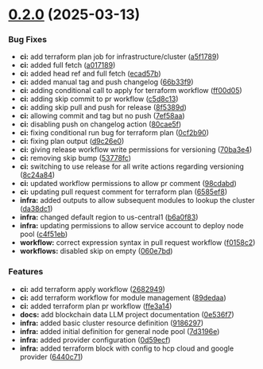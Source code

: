 # [0.2.0](https://github.com/jolfr/data-project-example/compare/v0.1.0...v0.2.0) (2025-03-13)


### Bug Fixes

* **ci:** add terraform plan job for infrastructure/cluster ([a5f1789](https://github.com/jolfr/data-project-example/commit/a5f178952d1ab2f246f67686af8907f8e607ebda))
* **ci:** added full fetch ([a017189](https://github.com/jolfr/data-project-example/commit/a017189fe52502ea33af1aa948b37d684c9ec9a6))
* **ci:** added head ref and full fetch ([ecad57b](https://github.com/jolfr/data-project-example/commit/ecad57b4571b8e0411c54a6461eb1cdd9e36ccc8))
* **ci:** added manual tag and push changelog ([66b33f9](https://github.com/jolfr/data-project-example/commit/66b33f932240d4d55302a022ecf8558e4d29f768))
* **ci:** adding conditional call to apply for terraform workflow ([ff00d05](https://github.com/jolfr/data-project-example/commit/ff00d05c665e27686c34fb53ae79c22ebba57f8b))
* **ci:** adding skip commit to pr workflow ([c5d8c13](https://github.com/jolfr/data-project-example/commit/c5d8c13df23d772cf46e769846360543123536ce))
* **ci:** adding skip pull and push for release ([8f5389d](https://github.com/jolfr/data-project-example/commit/8f5389d867a7fad392fd6e5c964e3b6d6e3fe996))
* **ci:** allowing commit and tag but no push ([7ef58aa](https://github.com/jolfr/data-project-example/commit/7ef58aa6b904a6843a7ade839902d78ba00f88e3))
* **ci:** disabling push on changelog action ([80cae5f](https://github.com/jolfr/data-project-example/commit/80cae5f9ef7e7378a79993a74dd880ffe329a6ac))
* **ci:** fixing conditional run bug for terraform plan ([0cf2b90](https://github.com/jolfr/data-project-example/commit/0cf2b90a72f7fef0e6bd2f2060fc7adf415cdc07))
* **ci:** fixing plan output ([d9c26e0](https://github.com/jolfr/data-project-example/commit/d9c26e090496c45d7b8bf5d4b737ea3b41a678ee))
* **ci:** giving release workflow write permissions for versioning ([70ba3e4](https://github.com/jolfr/data-project-example/commit/70ba3e4b4801819cb93d2dd50493820af0b39f27))
* **ci:** removing skip bump ([53778fc](https://github.com/jolfr/data-project-example/commit/53778fcf89b9dcd870761eff08ddd202689bb542))
* **ci:** switching to use release for all write actions regarding versioning ([8c24a84](https://github.com/jolfr/data-project-example/commit/8c24a845d3de23cde4a57b10db58290cf640672c))
* **ci:** updated workflow permissions to allow pr comment ([98cdabd](https://github.com/jolfr/data-project-example/commit/98cdabd1e096108247711a6dbaf8b882d0e48d0d))
* **ci:** updating pull request comment for terraform plan ([6585ef8](https://github.com/jolfr/data-project-example/commit/6585ef873f155c8429a304ca3dd966eb9c96bd42))
* **infra:** added outputs to allow subsequent modules to lookup the cluster ([da38dc1](https://github.com/jolfr/data-project-example/commit/da38dc1179cb8ebbba2cf2fe77c3931fad19abbe))
* **infra:** changed default region to us-central1 ([b6a0f83](https://github.com/jolfr/data-project-example/commit/b6a0f8338ddad55aac8a4df5f8c9d3b0e2724395))
* **infra:** updating permissions to allow service account to deploy node pool ([c4f51eb](https://github.com/jolfr/data-project-example/commit/c4f51ebaf9f4165ce7746bad72c6639926aadcea))
* **workflow:** correct expression syntax in pull request workflow ([f0158c2](https://github.com/jolfr/data-project-example/commit/f0158c238f9129ff7aab2f73a5c6452645d2c93e))
* **workflows:** disabled skip on empty ([060e7bd](https://github.com/jolfr/data-project-example/commit/060e7bdf5cae5c359f4960fd3fce980e4918b8fa))


### Features

* **ci:** add terraform apply workflow ([2682949](https://github.com/jolfr/data-project-example/commit/2682949259df7ce77da93c1dae0869bd74bf45fb))
* **ci:** add terraform workflow for module management ([89dedaa](https://github.com/jolfr/data-project-example/commit/89dedaaefb1c9dd4f892e87d0b4b5c7a429da33e))
* **ci:** added terraform plan pr workflow ([ffe3a14](https://github.com/jolfr/data-project-example/commit/ffe3a14baaa8ceef686fae7956d96b2b08f8b167))
* **docs:** add blockchain data LLM project documentation ([0e536f7](https://github.com/jolfr/data-project-example/commit/0e536f783e36f8df62e6ef59403d2603641ef98a))
* **infra:** added basic cluster resource definition ([9186297](https://github.com/jolfr/data-project-example/commit/9186297241d47b6930b617449bcb87f65ab3638d))
* **infra:** added initial definition for general node pool ([7d3196e](https://github.com/jolfr/data-project-example/commit/7d3196e6109283fb09e0ae1b5254d4843bdbd386))
* **infra:** added provider configuration ([0d59ecf](https://github.com/jolfr/data-project-example/commit/0d59ecf48a2f3ce75510d1aa86621a4a5d51ed69))
* **infra:** added terraform block with config to hcp cloud and google provider ([6440c71](https://github.com/jolfr/data-project-example/commit/6440c71981e81f58342ac854582be2bd9e578efd))




